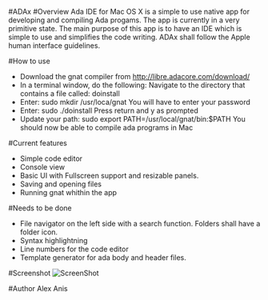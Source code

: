 #ADAx 
#Overview
Ada IDE for Mac OS X is a simple to use native app for developing and compiling Ada progams. The app is currently in a very primitive state.
The main purpose of this app is to have an IDE which is simple to use and simplifies the code writing. ADAx shall follow the Apple human interface guidelines.


#How to use
+ Download the gnat compiler from http://libre.adacore.com/download/
+ In a terminal window, do the following:
Navigate to the directory that contains a file called: doinstall
+ Enter: sudo mkdir /usr/loca/gnat
You will have to enter your password
+ Enter: sudo ./doinstall
Press return and y as prompted
+ Update your path: sudo export PATH=/usr/local/gnat/bin:$PATH
You should now be able to compile ada programs in Mac

#Current features
+ Simple code editor 
+ Console view
+ Basic UI with Fullscreen support and resizable panels.
+ Saving and opening files
+ Running gnat whithin the app

#Needs to be done
+ File navigator on the left side with a search function. Folders shall have a folder icon.  
+ Syntax highlightning 
+ Line numbers for the code editor
+ Template generator for ada body and header files. 

#Screenshot
![ScreenShot](https://raw.github.com/alexanis/ADAx-IDE/master/Screenshot.png)

#Author
Alex Anis
